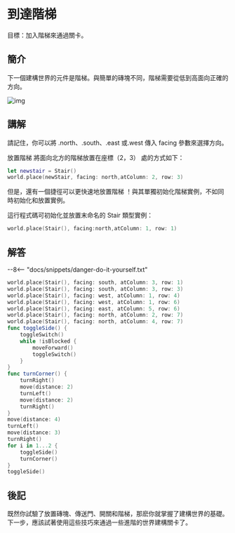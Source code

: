 # 到達階梯

目標：加入階梯來通過關卡。

## 簡介

下一個建構世界的元件是階梯。與簡單的磚塊不同，階梯需要從低到高面向正確的方向。

![img](https://imagedelivery.net/cdkaXPuFls5qlrh3GM4hfA/2b1f2ed1-6400-4bbe-fe7c-07b59c1bca00/public)

## 講解

請記住，你可以將 .north、.south、.east 或.west 傳入 facing 參數來選擇方向。

放置階梯
將面向北方的階梯放置在座標（2，3） 處的方式如下：

```swift linenums="1"
let newstair = Stair()
world.place(newStair, facing: north,atColumn: 2, row: 3)
```
但是，還有一個捷徑可以更快速地放置階梯 ！與其單獨初始化階梯實例，不如同時初始化和放置實例。

這行程式碼可初始化並放置末命名的 Stair 類型實例：

```swift linenums="1"
world.place(Stair(), facing:north,atColumn: 1, row: 1)
```

## 解答

--8<-- "docs/snippets/danger-do-it-yourself.txt"

```swift linenums="1"
world.place(Stair(), facing: south, atColumn: 3, row: 1)
world.place(Stair(), facing: south, atColumn: 3, row: 3)
world.place(Stair(), facing: west, atColumn: 1, row: 4)
world.place(Stair(), facing: west, atColumn: 1, row: 6)
world.place(Stair(), facing: east, atColumn: 5, row: 6)
world.place(Stair(), facing: north, atColumn: 2, row: 7)
world.place(Stair(), facing: north, atColumn: 4, row: 7)
func toggleSide() {
    toggleSwitch()
    while !isBlocked {
        moveForward()
        toggleSwitch()
    }
}
func turnCorner() {
    turnRight()
    move(distance: 2)
    turnLeft()
    move(distance: 2)
    turnRight()
}
move(distance: 4)
turnLeft()
move(distance: 3)
turnRight()
for i in 1...2 {
    toggleSide()
    turnCorner()
}
toggleSide()
```

## 後記

既然你試驗了放置磚塊、傳送門、開關和階梯，那麽你就掌握了建構世界的基礎。下一步，應該試著使用這些技巧來通過一些進階的世界建構關卡了。
